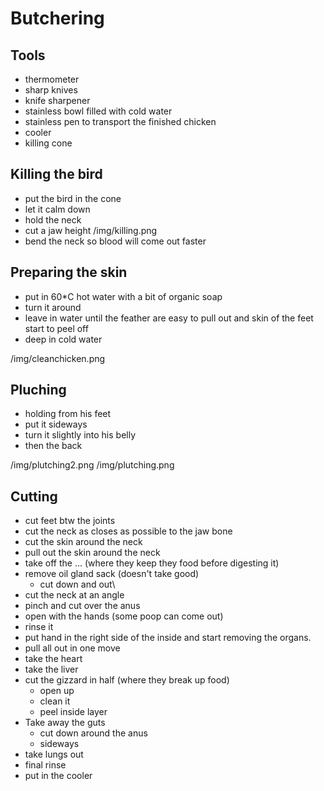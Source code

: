 # Butchering
## Tools
- thermometer
- sharp knives
- knife sharpener
- stainless bowl filled with cold water
- stainless pen to transport the finished chicken
- cooler 
- killing cone

## Killing the bird
- put the bird in the cone
- let it calm down
- hold the neck
- cut a jaw height
/img/killing.png
- bend the neck so blood will come out faster

## Preparing the skin
- put in 60*C hot water with a bit of organic soap
- turn it around
- leave in water until the feather are easy to pull out and skin of the feet start to peel off
- deep in cold water

/img/cleanchicken.png

## Pluching
- holding from his feet
- put it sideways
- turn it slightly into his belly
- then the back

/img/plutching2.png
/img/plutching.png

## Cutting
- cut feet btw the joints
- cut the neck as closes as possible to the jaw bone
- cut the skin around the neck
- pull out the skin around the neck
- take off the ... (where they keep they food before digesting it)
- remove oil gland sack (doesn't take good)
	- cut down and out\
- cut the neck at an angle
-  pinch and cut over the anus
-  open with the hands (some poop can come out)
-  rinse it
-  put hand in the right side of the inside and start removing the organs.
-  pull all out in one move
-  take the heart
-  take the liver
-  cut the gizzard in half (where they break up food)
	-  open up
	-  clean it
	-  peel inside layer
-  Take away the guts
	-  cut down around the anus
	-  sideways
-  take lungs out
-  final rinse
-  put in the cooler